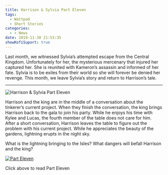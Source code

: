 ```yaml
---
title: Harrison & Sylvia Part Eleven
tags:
  - Wattpad
  - Short Stories
categories:
  - - News
date: 2019-11-30 21:53:35
showKofiSuport: true
---
```


Last month, we witnessed Sylvia’s attempted escape from the Central Kingdom. Unfortunately for her, the mysterious mercenary that injured her captured her. She is reunited with Kameron’s assassin and informed of her fate. Sylvia is to be exiles from their world so she will forever be denied her revenge. This month, we leave Sylvia’s story and return to Harrison’s tale.<!-- more -->

<hr class="clear-both center-fade"/>

<div class="embedded-image-right">

![Harrison & Sylvia Part Eleven](/writing/harrison-sylvia/series-01/harrison-sylvia-1.jpg)

</div>

Harrison and the king are in the middle of a conversation about the tinkerer’s current project. When they finish the conversation, the king brings Harrison back to the gala to join his party. While he enjoys his time with Kylee and Lucas, the fourth member of the table does not care for him. After a short conversation, Harrison leaves the table to figure out the problem with his current project. While he appreciates the beauty of the gardens, lightning erupts in the night sky.

What is the lightning bringing to the Isles? What dangers will befall Harrison and the king?

<div class="clear-both center">

[![Part Eleven](/writing/harrison-sylvia/series-01/hs111.jpg "Part Eleven")](https://www.wattpad.com/761352417-harrison-sylvia-crossroads-part-eleven)

<p>

Click above to read Part Eleven

</p>

</div>